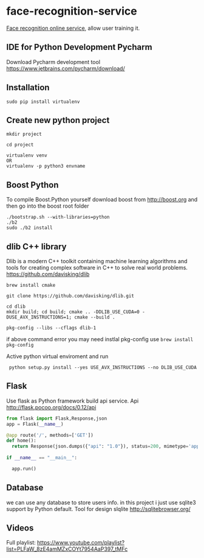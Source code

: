 # face-recognition-service
<a href="https://www.youtube.com/playlist?list=PLFaW_8zE4amMZxCOYt7954AaP397_tMFc">Face recognition online service</a>, allow user training it.

## IDE for Python Development Pycharm

Download Pycharm development tool https://www.jetbrains.com/pycharm/download/


## Installation 
```
sudo pip install virtualenv
```

## Create new python project

```
mkdir project
```
```
cd project
```
```
virtualenv venv
OR
virtualenv -p python3 envname
```

## Boost Python

To compile Boost.Python yourself download boost from http://boost.org and then go into the boost root folder

```
./bootstrap.sh --with-libraries=python
./b2
sudo ./b2 install
```



## dlib C++ library 
Dlib is a modern C++ toolkit containing machine learning algorithms and tools for creating complex software in C++ to solve real world problems.
https://github.com/davisking/dlib

```
brew install cmake
```

```
git clone https://github.com/davisking/dlib.git
```
```
cd dlib
mkdir build; cd build; cmake .. -DDLIB_USE_CUDA=0 -DUSE_AVX_INSTRUCTIONS=1; cmake --build .
```
```
pkg-config --libs --cflags dlib-1
```

if above command error you may need instlal pkg-config use ``` brew install pkg-config ```

Active python virtual enviroment and run
```
 python setup.py install --yes USE_AVX_INSTRUCTIONS --no DLIB_USE_CUDA
```
## Flask 

Use flask as Python framework build api service. Api http://flask.pocoo.org/docs/0.12/api

```python
from flask import Flask,Response,json
app = Flask(__name__)

@app route('/', methods=['GET'])
def home():
  return Response(json.dumps({"api": "1.0"}), status=200, mimetype='application/json')
 
if __name__ == "__main__":

  app.run()
```

## Database
we can use any database to store users info. in this project i just use sqlite3 support by Python default.
Tool for design slqlite http://sqlitebrowser.org/

## Videos
Full playlist: https://www.youtube.com/playlist?list=PLFaW_8zE4amMZxCOYt7954AaP397_tMFc

